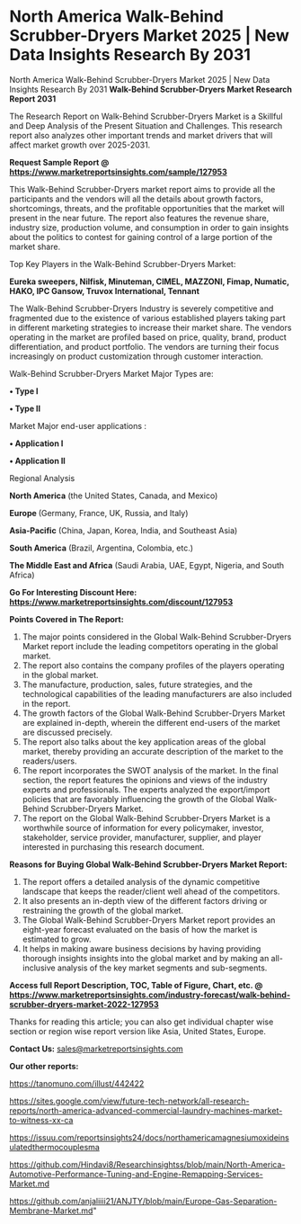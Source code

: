 # North America Walk-Behind Scrubber-Dryers Market 2025 | New Data Insights Research By 2031
North America Walk-Behind Scrubber-Dryers Market 2025 | New Data Insights Research By 2031
<strong>Walk-Behind Scrubber-Dryers Market Research Report 2031</strong>

The Research Report on Walk-Behind Scrubber-Dryers Market is a Skillful and Deep Analysis of the Present Situation and Challenges. This research report also analyzes other important trends and market drivers that will affect market growth over 2025-2031.

<strong>Request Sample Report @ <a href=https://www.marketreportsinsights.com/sample/127953>https://www.marketreportsinsights.com/sample/127953</a></strong>

This Walk-Behind Scrubber-Dryers market report aims to provide all the participants and the vendors will all the details about growth factors, shortcomings, threats, and the profitable opportunities that the market will present in the near future. The report also features the revenue share, industry size, production volume, and consumption in order to gain insights about the politics to contest for gaining control of a large portion of the market share.

Top Key Players in the Walk-Behind Scrubber-Dryers Market:

<strong>Eureka sweepers, Nilfisk, Minuteman, CIMEL, MAZZONI, Fimap, Numatic, HAKO, IPC Gansow, Truvox International, Tennant</strong>

The Walk-Behind Scrubber-Dryers Industry is severely competitive and fragmented due to the existence of various established players taking part in different marketing strategies to increase their market share. The vendors operating in the market are profiled based on price, quality, brand, product differentiation, and product portfolio. The vendors are turning their focus increasingly on product customization through customer interaction.

Walk-Behind Scrubber-Dryers Market Major Types are:

<strong>• Type I

• Type II</strong>

Market Major end-user applications :

<strong>• Application I

• Application II</strong>

Regional Analysis

</u><strong><b>North America</b></strong> (the United States, Canada, and Mexico)

<strong><b>Europe </b></strong>(Germany, France, UK, Russia, and Italy)

<strong><b>Asia-Pacific</b></strong> (China, Japan, Korea, India, and Southeast Asia)

<strong><b>South America</b></strong> (Brazil, Argentina, Colombia, etc.)

<strong><b>The Middle East and Africa</b></strong> (Saudi Arabia, UAE, Egypt, Nigeria, and South Africa)

<strong>Go For Interesting Discount Here: <a href=https://www.marketreportsinsights.com/discount/127953>https://www.marketreportsinsights.com/discount/127953</a></strong>

<strong>Points Covered in The Report:</strong>
<ol>
  <li>The major points considered in the Global Walk-Behind Scrubber-Dryers Market report include the leading competitors operating in the global market.</li>
  <li>The report also contains the company profiles of the players operating in the global market.</li>
  <li>The manufacture, production, sales, future strategies, and the technological capabilities of the leading manufacturers are also included in the report.</li>
  <li>The growth factors of the Global Walk-Behind Scrubber-Dryers Market are explained in-depth, wherein the different end-users of the market are discussed precisely.</li>
  <li>The report also talks about the key application areas of the global market, thereby providing an accurate description of the market to the readers/users.</li>
  <li>The report incorporates the SWOT analysis of the market. In the final section, the report features the opinions and views of the industry experts and professionals. The experts analyzed the export/import policies that are favorably influencing the growth of the Global Walk-Behind Scrubber-Dryers Market.</li>
  <li>The report on the Global Walk-Behind Scrubber-Dryers Market is a worthwhile source of information for every policymaker, investor, stakeholder, service provider, manufacturer, supplier, and player interested in purchasing this research document.</li>
</ol>
<strong>Reasons for Buying Global Walk-Behind Scrubber-Dryers Market Report:</strong>

<ol>
  <li>The report offers a detailed analysis of the dynamic competitive landscape that keeps the reader/client well ahead of the competitors.</li>
  <li>It also presents an in-depth view of the different factors driving or restraining the growth of the global market.</li>
  <li>The Global Walk-Behind Scrubber-Dryers Market report provides an eight-year forecast evaluated on the basis of how the market is estimated to grow.</li>
  <li>It helps in making aware business decisions by having providing thorough insights insights into the global market and by making an all-inclusive analysis of the key market segments and sub-segments.</li>
</ol>
<strong>Access full Report Description, TOC, Table of Figure, Chart, etc. @ <a href=https://www.marketreportsinsights.com/industry-forecast/walk-behind-scrubber-dryers-market-2022-127953>https://www.marketreportsinsights.com/industry-forecast/walk-behind-scrubber-dryers-market-2022-127953</a></strong>


Thanks for reading this article; you can also get individual chapter wise section or region wise report version like Asia, United States, Europe.

<strong>Contact Us:</strong>
sales@marketreportsinsights.com

<strong>Our other reports:</strong>

<a href=https://tanomuno.com/illust/442422>https://tanomuno.com/illust/442422</a>

<a href=https://sites.google.com/view/future-tech-network/all-research-reports/north-america-advanced-commercial-laundry-machines-market-to-witness-xx-ca>https://sites.google.com/view/future-tech-network/all-research-reports/north-america-advanced-commercial-laundry-machines-market-to-witness-xx-ca</a>

<a href=https://issuu.com/reportsinsights24/docs/northamericamagnesiumoxideinsulatedthermocouplesma>https://issuu.com/reportsinsights24/docs/northamericamagnesiumoxideinsulatedthermocouplesma</a>

<a href=https://github.com/Hindavi8/Researchinsightss/blob/main/North-America-Automotive-Performance-Tuning-and-Engine-Remapping-Services-Market.md>https://github.com/Hindavi8/Researchinsightss/blob/main/North-America-Automotive-Performance-Tuning-and-Engine-Remapping-Services-Market.md</a>

<a href=https://github.com/anjaliiii21/ANJTY/blob/main/Europe-Gas-Separation-Membrane-Market.md>https://github.com/anjaliiii21/ANJTY/blob/main/Europe-Gas-Separation-Membrane-Market.md</a>"
